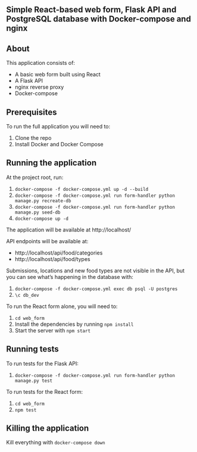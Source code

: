 ## Simple React-based web form, Flask API and PostgreSQL database with Docker-compose and nginx

## About
This application consists of:
* A basic web form built using React
* A Flask API 
* nginx reverse proxy
* Docker-compose

## Prerequisites
To run the full application you will need to:
1. Clone the repo
2. Install Docker and Docker Compose

## Running the application
At the project root, run:
1. `docker-compose -f docker-compose.yml up -d --build`
2. `docker-compose -f docker-compose.yml run form-handler python manage.py recreate-db`
3. `docker-compose -f docker-compose.yml run form-handler python manage.py seed-db`
4. `docker-compose up -d`

The application will be available at http://localhost/

API endpoints will be available at:
* http://localhost/api/food/categories
* http://localhost/api/food/types

Submissions, locations and new food types are not visible in the API, but you can see what’s happening in the database with:

1. `docker-compose -f docker-compose.yml exec db psql -U postgres`
2. `\c db_dev`

To run the React form alone, you will need to:
1. `cd web_form`
2. Install the dependencies by running `npm install`
3. Start the server with `npm start`

## Running tests

To run tests for the Flask API:
1. `docker-compose -f docker-compose.yml run form-handler python manage.py test`

To run tests for the React form:
1. `cd web_form`
2. `npm test`

## Killing the application
Kill everything with `docker-compose down`